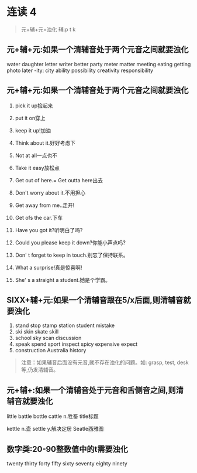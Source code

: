 # 连读 4

>元+辅+元=浊化
 辅:p t k

## 元+辅+元:如果一个清辅音处于两个元音之间就要浊化
water daughter letter writer better party
meter matter meeting eating getting photo later
-ity: city ability possibility creativity responsibility

## 元+辅+元:如果一个清辅音处于两个元音之间就要浊化
1. pick it up捡起来
2. put it on穿上
3. keep it up!加油
4. Think about it.好好考虑下
5. Not at all一点也不
6. Take it easy放松点
7. Get out of here.= Get outta here出去
8. Don't worry about it.不用担心


9. Get away from me..走开!
10. Get ofs the car.下车
11. Have you got it?听明白了吗?
12. Could you please keep it down?你能小声点吗?
13. Don' t forget to keep in touch.别忘了保持联系。
14. What a surprise!真是惊喜啊!
15. She' s a straight a student.她是个学霸。

## SⅨX+辅+元:如果一个清辅音跟在5/ⅹ后面,则清辅音就要浊化
1. stand stop stamp station student mistake
2. ski skin skate skill
3. school sky scan discussion
4. speak spend sport inspect spicy
expensive expect
5. construction Australia history
>注意：如果辅音后面没有元音,就不存在浊化的问题。如: grasp, test, desk等,仍发清辅音。

## 元+辅+:如果一个清辅音处于元音和舌侧音之间,则清辅音就要浊化
little
battle
bottle
cattle n.牲畜
title标题


kettle n.壶 settle y.解决定居 Seatle西雅图



## 数字类:20-90整数值中的t需要浊化
twenty thirty forty fifty sixty seventy eighty ninety